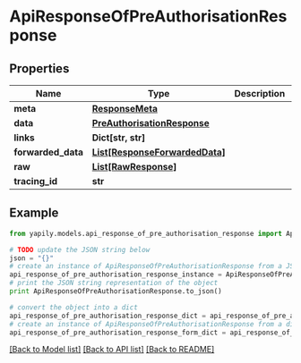 # ApiResponseOfPreAuthorisationResponse


## Properties
Name | Type | Description | Notes
------------ | ------------- | ------------- | -------------
**meta** | [**ResponseMeta**](ResponseMeta.md) |  | [optional] 
**data** | [**PreAuthorisationResponse**](PreAuthorisationResponse.md) |  | [optional] 
**links** | **Dict[str, str]** |  | [optional] 
**forwarded_data** | [**List[ResponseForwardedData]**](ResponseForwardedData.md) |  | [optional] 
**raw** | [**List[RawResponse]**](RawResponse.md) |  | [optional] 
**tracing_id** | **str** |  | [optional] 

## Example

```python
from yapily.models.api_response_of_pre_authorisation_response import ApiResponseOfPreAuthorisationResponse

# TODO update the JSON string below
json = "{}"
# create an instance of ApiResponseOfPreAuthorisationResponse from a JSON string
api_response_of_pre_authorisation_response_instance = ApiResponseOfPreAuthorisationResponse.from_json(json)
# print the JSON string representation of the object
print ApiResponseOfPreAuthorisationResponse.to_json()

# convert the object into a dict
api_response_of_pre_authorisation_response_dict = api_response_of_pre_authorisation_response_instance.to_dict()
# create an instance of ApiResponseOfPreAuthorisationResponse from a dict
api_response_of_pre_authorisation_response_form_dict = api_response_of_pre_authorisation_response.from_dict(api_response_of_pre_authorisation_response_dict)
```
[[Back to Model list]](../README.md#documentation-for-models) [[Back to API list]](../README.md#documentation-for-api-endpoints) [[Back to README]](../README.md)



